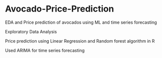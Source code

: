 # Avocado-Price-Prediction
EDA and Price prediction of avocados using ML and time series forecasting

Exploratory Data Analysis

Price prediction using Linear Regression and Random forest algorithm in R

Used ARIMA for time series forecasting
